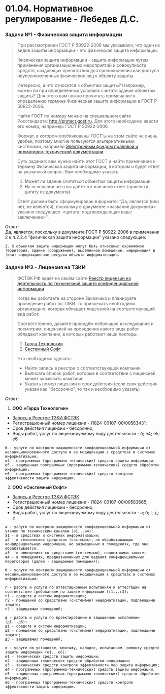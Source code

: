 # 01.04. Нормативное регулирование - Лебедев Д.С.
### Задача №1 - Физическая защита информации
> При рассмотрении ГОСТ Р 50922-2006 мы указывали, что один из видов защиты информации - это физическая защита информации.
> 
> Физическая защита информации - защита информации путем применения организационных мероприятий и совокупности средств, создающих препятствия для проникновения или доступа неуполномоченных физических лиц к объекту защиты.
> 
> Интересно, а что относится к объектам защиты? Например, можно ли при определённых условиях считать здание объектом защиты? Для этого вам нужно прочитать примечание к определению термина Физическая защита информации в ГОСТ Р 50922-2006.
> 
> Найти ГОСТ по номеру можно на специальном сайте Росстандарта: http://protect.gost.ru. Для этого необходимо ввести его номер, например: ГОСТ Р 50922-2006.
> 
> Формат, в котором опубликованы ГОСТ'ы на этом сайте не очень удобен, поэтому многие пользуются альтернативными системами, например [Электронным фондом правовой и нормативно-технической документации](https://docs.cntd.ru/).
> 
> Суть задания: вам нужно найти этот ГОСТ и найти примечание к термину Физическая защита информации, в котором и будет ответ на указанный вопрос. Вам необходимо указать:
> 
> 1. Может ли здание считаться объектом защиты информации
> 2. На основании чего вы даёте тот или иной ответ (привести цитату из документа)
> 
> Ответ должен быть сформулирован в формате: "Да, является (или нет, не является), поскольку в документе <название документа> указано следующее: <цитата, подтверждающая ваше заключение>".

*Ответ:*  
Да, является, поскольку в документе ГОСТ Р 50922-2006 в примечании 2 к п.2.2.4 "физическая защита информации" указано следующее: 

```
2. К объектам защиты информации могут быть отнесены: охраняемая территория, здание (сооружение), выделенное помещение, информиация и (или) информационные ресурсы объекта информатизации.
```

### Задача №2 - Лицензия на ТЗКИ
> ФСТЭК РФ ведёт на своём сайте [Реестр лицензий на деятельность по технической защите конфиденциальной информации](https://reestr.fstec.ru/)
> 
> Когда вы работаете на стороне Заказчика и планируете проведение работ по ТЗКИ, то привлекать необходимо организацию, которая обладает лицензией на соответствующий вид работ.
> 
> Соответственно, давайте проведём небольшое исследование и посмотрим, лицензией на проведение какого вида работ обладают компании, в которых работают наши лекторы:
> 
> 1. [Гарда Технологии](https://garda.ai/)
> 2. [Системный Софт](https://www.syssoft.ru/)
> 
> Что необходимо сделать:  
> - Найти запись в реестре о соответствующей компании
> - Выписать список работ, которые в соответствии с лицензией, может оказывать компания
> - Указать номер лицензии и срок действия (если срок действия указан как "бессрочно", то так и необходимо указать)

*Ответ:*  

1. **ООО «Гарда Технологии»**
- [Запись в Реестре ТЗКИ ФСТЭК](https://reestr.fstec.ru/regview1?guid=c00a4bb8-0a43-4234-941d-1de51045f341)
- Регистрационный номер лицензии - Л024-00107-00/00583431;
- Срок действия лицензии - бессрочно;
- Виды работ, услуг по лицензируемому виду деятельности - б; е4; е5; е6

```
б - услуги по контролю защищенности конфиденциальной информации от несанкционированного доступа и ее модификации в средствах и системах информатизации;
е4 - программных (программно-технических) средств защиты информации;
е5 - защищенных программных (программно-технических) средств обработки информации;
е6 - программных (программно-технических) средств контроля эффективности защиты информации.
```

2. **ООО «Системный Софт»**
- [Запись в Реестре ТЗКИ ФСТЭК](https://reestr.fstec.ru/regview1?guid=2620e7d7-8b0a-4bf9-b98f-0c79f26f640b)
- Регистрационный номер лицензии - Л024-00107-00/00583665;
- Срок действия лицензии - бессрочно;
- Виды работ, услуг по лицензируемому виду деятельности - а; б; г; д; е

```
а - услуги по контролю защищенности конфиденциальной информации от утечки по техническим каналам (а1...а4):
а1 - в средствах и системах информатизации;
а2 - в технических средствах (системах), не обрабатывающих конфиденциальную информацию, но размещенных в помещениях, где она обрабатывается;
а3 - в помещениях со средствами (системами), подлежащими защите;
а4 - в помещениях, предназначенных для ведения конфиденциальных переговоров (далее - защищаемые помещения);

б - услуги по контролю защищенности конфиденциальной информации от несанкционированного доступа и ее модификации в средствах и системах информатизации;

г - работы и услуги по аттестационным испытаниям и аттестации на соответствие требованиям по защите информации (г1...г3):
г1 - средств и систем информатизации;
г2 - помещений со средствами (системами) информатизации, подлежащими защите;
г3 - защищаемых помещений;

д - работы и услуги по проектированию в защищенном исполнении (д1...д3):
д1 - средств и систем информатизации;
д2 - помещений со средствами (системами) информатизации, подлежащими защите;
д3 - защищаемых помещений;

е - услуги по установке, монтажу, наладке, испытаниям, ремонту средств защиты информации (е1...е6):
е1 - технических средств защиты информации;
е2 - защищенных технических средств обработки информации;
е3 - технических средств контроля эффективности мер защиты информации;
е4 - программных (программно-технических) средств защиты информации;
е5 - защищенных программных (программно-технических) средств обработки информации;
е6 - программных (программно-технических) средств контроля эффективности защиты информации.
```
